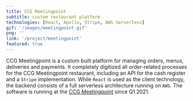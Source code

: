 ```yaml
---
title: CCG Meetingpoint
subtitle: custom restaurant platform 
technologies: [React, Apollo, Stripe, AWS Serverless]
gif: '/images/meetingpoint.gif'
png: ''
link: '/project/meetingpoint'
featured: true
---
```


CCG Meetingpoint is a custom built platform for managing orders, menus, deliveries and payments.
It completely digitized all order-related processes for the CCG Meetingpoint restaurant, including an API for the cash register and a `Stripe` implementation.
While `React` is used as the client technology, the backend consists of a full serverless architecture running on `AWS`.
The software is running at the [CCG Meetingpoint](http://www.ccg-meetingpoint.at/) since Q1 2021.